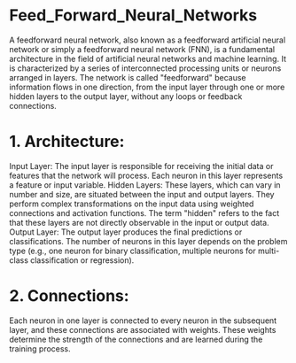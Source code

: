 # Feed_Forward_Neural_Networks


A feedforward neural network, also known as a feedforward artificial neural network or simply a feedforward neural network (FNN), is a fundamental architecture in the field of artificial neural networks and machine learning. It is characterized by a series of interconnected processing units or neurons arranged in layers. The network is called "feedforward" because information flows in one direction, from the input layer through one or more hidden layers to the output layer, without any loops or feedback connections.

# 1. Architecture:

Input Layer: The input layer is responsible for receiving the initial data or features that the network will process. Each neuron in this layer represents a feature or input variable.
Hidden Layers: These layers, which can vary in number and size, are situated between the input and output layers. They perform complex transformations on the input data using weighted connections and activation functions. The term "hidden" refers to the fact that these layers are not directly observable in the input or output data.
Output Layer: The output layer produces the final predictions or classifications. The number of neurons in this layer depends on the problem type (e.g., one neuron for binary classification, multiple neurons for multi-class classification or regression).

# 2. Connections:
Each neuron in one layer is connected to every neuron in the subsequent layer, and these connections are associated with weights. These weights determine the strength of the connections and are learned during the training process.
